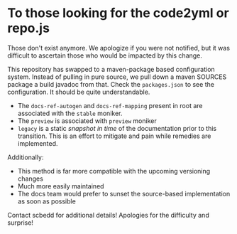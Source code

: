 # To those looking for the code2yml or repo.js

Those don't exist anymore. We apologize if you were not notified, but it was difficult to ascertain those who would be impacted by this change.

This repository has swapped to a maven-package based configuration system. Instead of pulling in pure source, we pull down a maven SOURCES package a build javadoc from that. Check the `packages.json` to see the configuration. It should be quite understandable.

- The `docs-ref-autogen` and `docs-ref-mapping` present in root are associated with the `stable` moniker.
- The `preview` is associated with `preview` moniker
- `legacy` is a static _snapshot in time_ of the documentation prior to this transition. This is an effort to mitigate and pain while remedies are implemented. 

Additionally:

- This method is far more compatible with the upcoming versioning changes
- Much more easily maintained
- The docs team would prefer to sunset the source-based implementation as soon as possible

Contact scbedd for additional details! Apologies for the difficulty and surprise!
